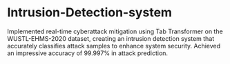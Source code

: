 # Intrusion-Detection-system
Implemented real-time cyberattack mitigation using Tab Transformer on the WUSTL-EHMS-2020 dataset, creating an intrusion detection system that accurately classifies attack samples to enhance system security. Achieved an impressive accuracy of 99.997\% in attack prediction.
